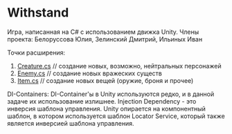 # Withstand
Игра, написанная на C# с использованием движка Unity.
Члены проекта: Белоруссова Юлия, Зелинский Дмитрий, Ильиных Иван

Точки расширения:  
1. [Creature.cs](Assets/Scripts/Models/Creatures/Creature.cs)  //  создание новых, возможно, нейтральных персонажей
2. [Enemy.cs](Assets/Scripts/Models/Creatures/Enemy.cs)  // создание новых вражеских существ
3. [Item.cs](Assets/Scripts/Models/Item.cs)  // создание новых вещей (оружие, броня и прочее)


DI-Containers:
DI-Container'ы в Unity используются редко, и в данной задаче их использование излишнее. Injection Dependency - это инверсия шаблона управления. Unity опирается на компонентный шаблон, в котором используется шаблон Locator Service, который также является инверсией шаблона управления.


